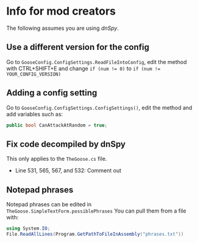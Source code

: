 # Info for mod creators

The following assumes you are using *dnSpy*.

## Use a different version for the config

Go to `GooseConfig.ConfigSettings.ReadFileIntoConfig`, edit the method with CTRL+SHIFT+E and change `if (num != 0)` to `if (num != YOUR_CONFIG_VERSION)`

## Adding a config setting

Go to `GooseConfig.ConfigSettings.ConfigSettings()`, edit the method and add variables such as:

```csharp
public bool CanAttackAtRandom = true;
```

## Fix code decompiled by dnSpy

This only applies to the `TheGoose.cs` file.

- Line 531, 565, 567, and 532: Comment out

## Notepad phrases

Notepad phrases can be edited in `TheGoose.SimpleTextForm.possiblePhrases`
You can pull them from a file with:

```csharp
using System.IO;
File.ReadAllLines(Program.GetPathToFileInAssembly("phrases.txt"))
```
